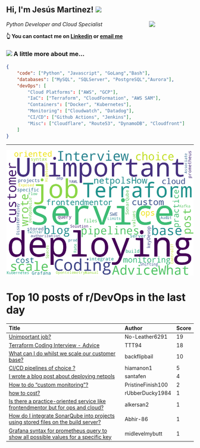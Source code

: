 <!--
**jmartinezl/jmartinezl** is a ✨ _special_ ✨ repository because its `README.md` (this file) appears on your GitHub profile.

Here are some ideas to get you started:

- 🔭 I’m currently working on ...
- 🌱 I’m currently learning ...
- 👯 I’m looking to collaborate on ...
- 🤔 I’m looking for help with ...
- 💬 Ask me about ...
- 📫 How to reach me: ...
- 😄 Pronouns: ...
- ⚡ Fun fact: ...
-->

<h2>Hi, I'm Jesús Martinez! <img src="https://media.giphy.com/media/WUlplcMpOCEmTGBtBW/giphy.gif" width="30"> </h2>
<img align='right' src="https://media.giphy.com/media/NytMLKyiaIh6VH9SPm/giphy.gif" width="120">
<p><em>Python Developer and Cloud Specialist
</em></p>

**👆 You can contact me on [Linkedin](https://www.linkedin.com/in/jes%C3%BAs-martinez-2b7b10104/) or [email me](mailto:jesus.mtz.lorenzo@gmail.com)**

### <img src="https://media.giphy.com/media/VgCDAzcKvsR6OM0uWg/giphy.gif" width="50"> A little more about me...  

```json
{
    "code": ["Python", "Javascript", "GoLang","Bash"],
    "databases": ["MySQL", "SQLServer", "PostgreSQL","Aurora"],
    "devOps": [
        "Cloud Platforms": ["AWS", "GCP"],
        "IaC": ["Terraform", "CloudFormation", "AWS SAM"],
        "Containers": ["Docker", "Kubernetes"],
        "Monitoring": ["Cloudwatch", "Datadog"],
        "CI/CD": ["Github Actions", "Jenkins"],
        "Misc": ["Cloudflare", "Route53", "DynamoDB", "Cloudfront"]
    ]
}
```
---

![Wordcloud](./cloud.png)

# Top 10 posts of r/DevOps in the last day

| Title | Author | Score |
|:---|:---|:---|
| [Unimportant job?](https://www.reddit.com/r/devops/comments/15t28c5/unimportant_job/) | No-Leather6291 | 19 |
| [Terraform Coding Interview - Advice](https://www.reddit.com/r/devops/comments/15sy819/terraform_coding_interview_advice/) | TTT94 | 18 |
| [What can I do whilst we scale our customer base?](https://www.reddit.com/r/devops/comments/15tewq1/what_can_i_do_whilst_we_scale_our_customer_base/) | backflipbail | 10 |
| [CI/CD pipelines of choice ?](https://www.reddit.com/r/devops/comments/15t0s02/cicd_pipelines_of_choice/) | hiamanon1 | 5 |
| [I wrote a blog post about deploying netpols](https://www.reddit.com/r/devops/comments/15szqvy/i_wrote_a_blog_post_about_deploying_netpols/) | santafen | 4 |
| [How to do “custom monitoring”?](https://www.reddit.com/r/devops/comments/15sqjge/how_to_do_custom_monitoring/) | PristineFinish100 | 2 |
| [how to cost?](https://www.reddit.com/r/devops/comments/15sumn4/how_to_cost/) | rUbberDucky1984 | 1 |
| [Is there a practice-oriented service like frontendmentor but for ops and cloud?](https://www.reddit.com/r/devops/comments/15syzd6/is_there_a_practiceoriented_service_like/) | alkersan2 | 1 |
| [How do I integrate SonarQube into projects using stored files on the build server?](https://www.reddit.com/r/devops/comments/15thm2v/how_do_i_integrate_sonarqube_into_projects_using/) | Abhir-86 | 1 |
| [Grafana syntax for prometheus query to show all possible values for a specific key](https://www.reddit.com/r/devops/comments/15szgmt/grafana_syntax_for_prometheus_query_to_show_all/) | midlevelmybutt | 1 |
